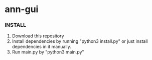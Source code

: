# ann-gui

### INSTALL
1. Download this repository
2. Install dependencies by running "python3 install.py" or just install dependencies in it manually.
3. Run main.py by "python3 main.py"
